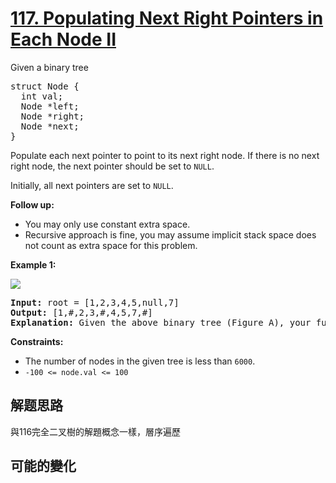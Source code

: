 # [117. Populating Next Right Pointers in Each Node II](https://leetcode.com/problems/populating-next-right-pointers-in-each-node-ii/)
Given a binary tree


<pre>struct Node {
  int val;
  Node *left;
  Node *right;
  Node *next;
}
</pre>

Populate each next pointer to point to its next right node. If there is no next right node, the next pointer should be set to <code>NULL</code>.

Initially, all next pointers are set to <code>NULL</code>.



**Follow up:**


- You may only use constant extra space.
- Recursive approach is fine, you may assume implicit stack space does not count as extra space for this problem.



**Example 1:**

![](https://assets.leetcode.com/uploads/2019/02/15/117_sample.png)


<pre><strong>Input:</strong> root = [1,2,3,4,5,null,7]
<strong>Output:</strong> [1,#,2,3,#,4,5,7,#]
<strong>Explanation: </strong>Given the above binary tree (Figure A), your function should populate each next pointer to point to its next right node, just like in Figure B. The serialized output is in level order as connected by the next pointers, with &#39;#&#39; signifying the end of each level.
</pre>



**Constraints:**


- The number of nodes in the given tree is less than <code>6000</code>.
- <code>-100 &lt;= node.val &lt;= 100</code>


##  解题思路

與116完全二叉樹的解題概念一樣，層序遍歷

##  可能的變化

